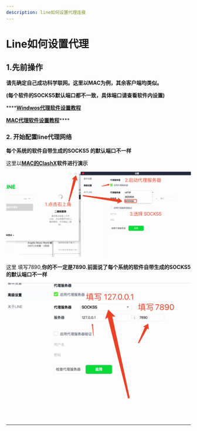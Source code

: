 ```yaml
---
description: line如何设置代理连接
---
```


# Line如何设置代理

## 1.先前操作

**请先确定自己成功科学联网。这里以MAC为例，其余客户端均类似。**

**(每个软件的SOCKS5默认端口都不一致，具体端口请查看软件内设置)**

****[**Windwos代理软件设置教程**](../windows/clash\_for\_windows.md)

[**MAC代理软件设置教程**](../macos/clashx.md)****

### 2. 开始配置line代理网络

**每个系统的软件自带生成的SOCKS5 的默认端口不一样**

这里以[**MAC的ClashX**](../macos/clashx.md)**软件进行演示**



![打开line启动代理服务器](<../.gitbook/assets/image (24).png>)

这里 填写7890,**你的不一定是7890.**前面说了**每个系统的软件自带生成的SOCKS5 的默认端口不一样**

![填写line代理服务器地址和端口](<../.gitbook/assets/image (25).png>)

****
